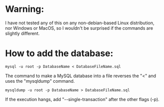 # Warning:
I have not tested any of this on any non-debian-based Linux distribution, nor Windows or MacOS, so I wouldn't be surprised if the commands are slightly different.

# How to add the database:
`mysql -u root -p DatabaseName < DatabaseFileName.sql`

The command to make a MySQL database into a file reverses the "<" and uses the "mysqldump" command.

`mysqldump -u root -p DatabaseName > DatabaseFileName.sql`

 If the execution hangs, add "--single-transaction" after the other flags (-p).

